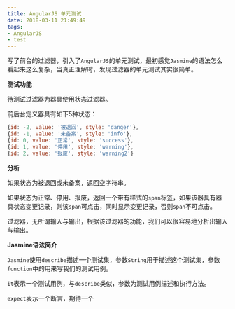 ```yaml
---
title: AngularJS 单元测试
date: 2018-03-11 21:49:49
tags:
- AngularJS
- test
---
```


写了前台的过滤器，引入了`AngularJS`的单元测试，最初感觉`Jasmine`的语法怎么看起来这么复杂，当真正理解时，发现过滤器的单元测试其实很简单。

<!-- more -->

**测试功能**

待测试过滤器为器具使用状态过滤器。

前后台定义器具有如下5种状态：

```javascript
{id: -2, value: '被退回', style: 'danger'},
{id: -1, value: '未备案', style: 'info'},
{id: 0, value: '正常', style: 'success'},
{id: 1, value: '停用', style: 'warning'},
{id: 2, value: '报废', style: 'warning2'}
```

**分析**

如果状态为被退回或未备案，返回空字符串。

如果状态为正常、停用、报废，返回一个带有样式的`span`标签，如果该器具有器具状态变更记录，则该`span`可点击，同时显示变更记录，否则`span`不可点击。

过滤器，无所谓输入与输出，根据该过滤器的功能，我们可以很容易地分析出输入与输出。

**Jasmine语法简介**

`Jasmine`使用`describe`描述一个测试集，参数`String`用于描述这个测试集，参数`function`中的用来写我们的测试用例。

`it`表示一个测试用例，与`describe`类似，参数为测试用例描述和执行方法。

`expect`表示一个断言，期待一个



